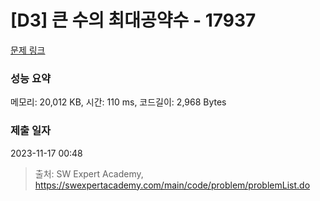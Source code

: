 # [D3] 큰 수의 최대공약수 - 17937 

[문제 링크](https://swexpertacademy.com/main/code/problem/problemDetail.do?contestProbId=AYmRI_8ajv8DFARi) 

### 성능 요약

메모리: 20,012 KB, 시간: 110 ms, 코드길이: 2,968 Bytes

### 제출 일자

2023-11-17 00:48



> 출처: SW Expert Academy, https://swexpertacademy.com/main/code/problem/problemList.do